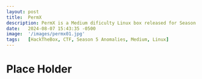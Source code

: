 ```yaml
---
layout: post
title:  PermX
description: PermX is a Medium dificulty Linux box released for Season 5 Anomalies. Its was...
date:   2024-08-07 15:43:35 -0500
image:  '/images/permx01.jpg'
tags:   [HackTheBox, CTF, Season 5 Anomalies, Medium, Linux]
---
```

# Place Holder